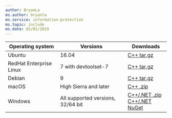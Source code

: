 ```yaml
---
author: BryanLa
ms.author: bryanla
ms.service: information-protection  
ms.topic: include
ms.date: 02/01/2019
---
```


| Operating system | Versions | Downloads |
|------------------|----------|----------|
| Ubuntu  |  16.04 | [C++ tar.gz](https://aka.ms/mipsdkbinaries) |
| RedHat Enterprise Linux | 7 with devtoolset-7 | [C++ tar.gz](https://aka.ms/mipsdkbinaries) |
| Debian  | 9 | [C++ tar.gz](https://aka.ms/mipsdkbinaries) |
| macOS   | High Sierra and later | [C++ .zip](https://aka.ms/mipsdkbinaries) |
| Windows | All supported versions, 32/64 bit | [C++/.NET .zip](https://aka.ms/mipsdkbinaries)<br>[C++/.NET NuGet](https://www.nuget.org/packages?q=Microsoft.InformationProtection) |


